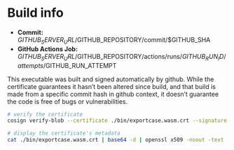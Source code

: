 # Build info

- **Commit:** $GITHUB_SERVER_URL/$GITHUB_REPOSITORY/commit/$GITHUB_SHA
- **GitHub Actions Job:** $GITHUB_SERVER_URL/$GITHUB_REPOSITORY/actions/runs/$GITHUB_RUN_ID/attempts/$GITHUB_RUN_ATTEMPT

This executable was built and signed automatically by github. While the certificate guarantees it hasn’t been altered since build, and that build is made from a specific commit hash in github context, it doesn’t guarantee the code is free of bugs or vulnerabilities.

```bash
# verify the certificate
cosign verify-blob --certificate ./bin/exportcase.wasm.crt --signature ./bin/exportcase.wasm.sig ./bin/exportcase.wasm
```

```bash
# display the certificate's metadata
cat ./bin/exportcase.wasm.crt | base64 -d | openssl x509 -noout -text
```